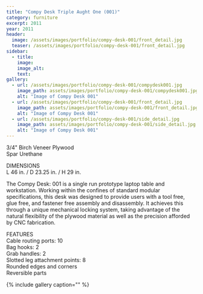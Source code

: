 ```yaml
---
title: "Compy Desk Triple Aught One (001)"
category: furniture
excerpt: 2011
year: 2011
header:
  image: /assets/images/portfolio/compy-desk-001/front_detail.jpg
  teaser: /assets/images/portfolio/compy-desk-001/front_detail.jpg
sidebar:
  - title:
    image:
    image_alt:
    text:
gallery:
  - url: /assets/images/portfolio/compy-desk-001/compydesk001.jpg
    image_path: assets/images/portfolio/compy-desk-001/compydesk001.jpg
    alt: "Image of Compy Desk 001"
  - url: /assets/images/portfolio/compy-desk-001/front_detail.jpg
    image_path: assets/images/portfolio/compy-desk-001/front_detail.jpg
    alt: "Image of Compy Desk 001"
  - url: /assets/images/portfolio/compy-desk-001/side_detail.jpg
    image_path: assets/images/portfolio/compy-desk-001/side_detail.jpg
    alt: "Image of Compy Desk 001"
---
```

3/4" Birch Veneer Plywood  
Spar Urethane  

DIMENSIONS  
L 46 in.  /  D 23.25 in.  /  H 29 in.

The Compy Desk: 001 is a single run prototype laptop table and workstation. Working within the confines of standard modular specifications, this desk was designed to provide users with a tool free, glue free, and fastener free assembly and disassembly. It achieves this through a unique mechanical locking system, taking advantage of the natural flexibility of the plywood material as well as the precision afforded by CNC fabrication.

FEATURES  
Cable routing ports: 10  
Bag hooks: 2  
Grab handles: 2  
Slotted leg attachment points: 8  
Rounded edges and corners  
Reversible parts  

{% include gallery caption="" %}